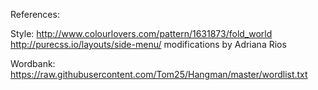 References:

Style:
http://www.colourlovers.com/pattern/1631873/fold_world
http://purecss.io/layouts/side-menu/
    modifications by Adriana Rios
    
Wordbank: 
https://raw.githubusercontent.com/Tom25/Hangman/master/wordlist.txt

